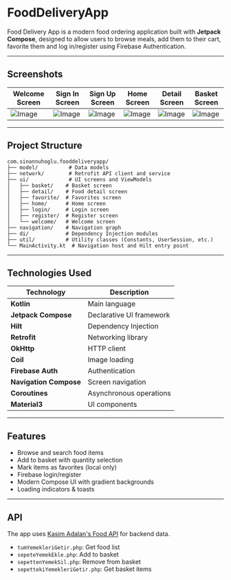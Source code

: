 # FoodDeliveryApp

Food Delivery App is a modern food ordering application built with **Jetpack Compose**, designed to allow users to browse meals, add them to their cart, favorite them and log in/register using Firebase Authentication.

---

## Screenshots
| Welcome Screen | Sign In Screen | Sign Up Screen | Home Screen | Detail Screen | Basket Screen |
|----------------|----------------|----------------|-------------|---------------|---------------|
| ![Image](https://github.com/user-attachments/assets/9794ef81-535a-4ae6-8659-0c3709593f14) | ![Image](https://github.com/user-attachments/assets/c433cdf9-713a-46b2-b442-93347444fef9) | ![Image](https://github.com/user-attachments/assets/b12dd83d-8fdd-4519-a370-e7639063bf59) | ![Image](https://github.com/user-attachments/assets/7c52a3bc-0d5d-465d-9eb4-be643baf7865) | ![Image](https://github.com/user-attachments/assets/33747393-4f88-4c18-b3f8-549a4d8e5e61) | ![Image](https://github.com/user-attachments/assets/c2dbfb44-19ed-48a0-b227-00d2b2c41fad) |


---

## Project Structure

```text
com.sinannuhoglu.fooddeliveryapp/
├── model/          # Data models
├── network/        # Retrofit API client and service
├── ui/             # UI screens and ViewModels
│   ├── basket/    # Basket screen 
│   ├── detail/    # Food detail screen
│   ├── favorite/  # Favorites screen
│   ├── home/      # Home screen
│   ├── login/     # Login screen
│   ├── register/  # Register screen
│   └── welcome/   # Welcome screen
├── navigation/    # Navigation graph
├── di/            # Dependency Injection modules
├── util/          # Utility classes (Constants, UserSession, etc.)
└── MainActivity.kt  # Navigation host and Hilt entry point
```

---

## Technologies Used

| Technology         | Description                  |
|--------------------|------------------------------|
| **Kotlin**         | Main language                |
| **Jetpack Compose**| Declarative UI framework     |
| **Hilt**           | Dependency Injection        |
| **Retrofit**       | Networking library          |
| **OkHttp**         | HTTP client                 |
| **Coil**           | Image loading              |
| **Firebase Auth**  | Authentication             |
| **Navigation Compose** | Screen navigation     |
| **Coroutines**     | Asynchronous operations    |
| **Material3**      | UI components             |

---

## Features

- Browse and search food items
- Add to basket with quantity selection
- Mark items as favorites (local only)
- Firebase login/register
- Modern Compose UI with gradient backgrounds
- Loading indicators & toasts

---

## API

The app uses [Kasim Adalan's Food API](http://kasimadalan.pe.hu/yemekler/) for backend data.

- `tumYemekleriGetir.php`: Get food list
- `sepeteYemekEkle.php`: Add to basket
- `sepettenYemekSil.php`: Remove from basket
- `sepettekiYemekleriGetir.php`: Get basket items
